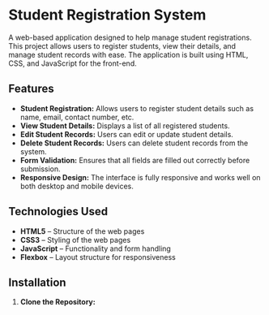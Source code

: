 # Student Registration System

A web-based application designed to help manage student registrations. This project allows users to register students, view their details, and manage student records with ease. The application is built using HTML, CSS, and JavaScript for the front-end.

## Features

- **Student Registration:** Allows users to register student details such as name, email, contact number, etc.
- **View Student Details:** Displays a list of all registered students.
- **Edit Student Records:** Users can edit or update student details.
- **Delete Student Records:** Users can delete student records from the system.
- **Form Validation:** Ensures that all fields are filled out correctly before submission.
- **Responsive Design:** The interface is fully responsive and works well on both desktop and mobile devices.

## Technologies Used

- **HTML5** – Structure of the web pages
- **CSS3** – Styling of the web pages
- **JavaScript** – Functionality and form handling
- **Flexbox** – Layout structure for responsiveness

## Installation

1. **Clone the Repository:**
